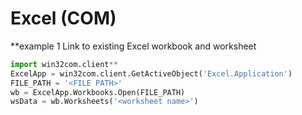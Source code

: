 # Excel (COM)

**example 1
Link to existing Excel workbook and worksheet
``` python
import win32com.client**
ExcelApp = win32com.client.GetActiveObject('Excel.Application')
FILE_PATH = '<FILE PATH>'
wb = ExcelApp.Workbooks.Open(FILE_PATH)
wsData = wb.Worksheets('<worksheet name>')
```
